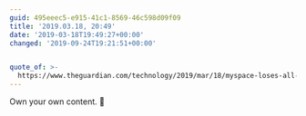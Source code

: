 ```yaml
---
guid: 495eeec5-e915-41c1-8569-46c598d09f09
title: '2019.03.18, 20:49'
date: '2019-03-18T19:49:27+00:00'
changed: '2019-09-24T19:21:51+00:00'


quote_of: >-
  https://www.theguardian.com/technology/2019/mar/18/myspace-loses-all-content-uploaded-before-2016
---
```


Own your own content. 💁

